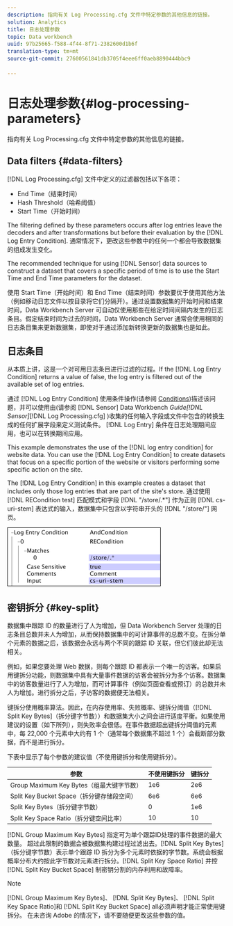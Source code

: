 ```yaml
---
description: 指向有关 Log Processing.cfg 文件中特定参数的其他信息的链接。
solution: Analytics
title: 日志处理参数
topic: Data workbench
uuid: 97b25665-f588-4f44-8f71-2382600d1b6f
translation-type: tm+mt
source-git-commit: 27600561841db3705f4eee6ff0aeb8890444bbc9

---
```



# 日志处理参数{#log-processing-parameters}

指向有关 Log Processing.cfg 文件中特定参数的其他信息的链接。

<!--
c_data_filters.xml
-->

## Data filters {#data-filters}

[!DNL Log Processing.cfg] 文件中定义的过滤器包括以下各项：

* End Time（结束时间）
* Hash Threshold（哈希阈值）
* Start Time（开始时间）

The filtering defined by these parameters occurs after log entries leave the decoders and after transformations but before their evaluation by the [!DNL Log Entry Condition]. 通常情况下，更改这些参数中的任何一个都会导致数据集的组成发生变化。

The recommended technique for using [!DNL Sensor] data sources to construct a dataset that covers a specific period of time is to use the Start Time and End Time parameters for the dataset.

使用 Start Time（开始时间）和 End Time（结束时间）参数要优于使用其他方法（例如移动日志文件以按目录将它们分隔开）。通过设置数据集的开始时间和结束时间，Data Workbench Server 可自动仅使用那些在给定时间间隔内发生的日志条目。假定结束时间为过去的时间，Data Workbench Server 通常会使用相同的日志条目集来更新数据集，即使对于通过添加新转换更新的数据集也是如此。

<!--
c_log_entry_con.xml
-->

## 日志条目

从本质上讲，这是一个对可用日志条目进行过滤的过程。If the [!DNL Log Entry Condition] returns a value of false, the log entry is filtered out of the available set of log entries.

通过 [!DNL Log Entry Condition] 使用条件操作(请参阅 [Conditions](../../../home/c-dataset-const-proc/c-conditions/c-abt-cond.md))描述该问题，并可以使用由(请参阅 [!DNL Sensor] Data Workbench *Guide[!DNL Sensor]*[!DNL Log Processing.cfg] )收集的任何输入字段或文件中包含的转换生成的任何扩展字段来定义测试条件。 [!DNL Log Entry] 条件在日志处理期间应用，也可以在转换期间应用。

This example demonstrates the use of the [!DNL log entry condition] for website data. You can use the [!DNL Log Entry Condition] to create datasets that focus on a specific portion of the website or visitors performing some specific action on the site.

The [!DNL Log Entry Condition] in this example creates a dataset that includes only those log entries that are part of the site&#39;s store. 通过使用 [!DNL RECondition test] 匹配模式和字段 [!DNL "/store/.*"] 作为正则 [!DNL cs-uri-stem] 表达式的输入，数据集中只包含以字符串开头的 [!DNL "/store/"] 网页。

![](assets/cfg_LogProcessing_LogEntryCondition.png)

<!--
c_key_split.xml
-->

## 密钥拆分 {#key-split}

数据集中跟踪 ID 的数量进行了人为增加，但 Data Workbench Server 处理的日志条目总数并未人为增加，从而保持数据集中的可计算事件的总数不变。在拆分单个元素的数据之后，该数据会永远与两个不同的跟踪 ID 关联，但它们彼此却无法相关。

例如，如果您要处理 Web 数据，则每个跟踪 ID 都表示一个唯一的访客。如果启用键拆分功能，则数据集中具有大量事件数据的访客会被拆分为多个访客。数据集中的访客数量进行了人为增加，而可计算事件（例如页面查看或预订）的总数并未人为增加。进行拆分之后，子访客的数据便无法相关。

键拆分使用概率算法。因此，在内存使用率、失败概率、键拆分阈值（[!DNL Split Key Bytes]（拆分键字节数））和数据集大小之间会进行适度平衡。如果使用建议的设置（如下所列），则失败率会很低。在事件数据超出键拆分阈值的元素中，每 22,000 个元素中大约有 1 个（通常每个数据集不超过 1 个）会截断部分数据，而不是进行拆分。

下表中显示了每个参数的建议值（不使用键拆分和使用键拆分）。

| 参数 | 不使用键拆分 | 键拆分 |
|---|---|---|
| Group Maximum Key Bytes（组最大键字节数） | 1e6 | 2e6 |
| Split Key Bucket Space（拆分键存储段空间） | 6e6 | 6e6 |
| Split Key Bytes（拆分键字节数） | 0 | 1e6 |
| Split Key Space Ratio（拆分键空间比率） | 10 | 10 |

[!DNL Group Maximum Key Bytes] 指定可为单个跟踪ID处理的事件数据的最大数量。 超过此限制的数据会被数据集构建过程过滤出去。[!DNL Split Key Bytes]（拆分键字节数）表示单个跟踪 ID 拆分为多个元素时依据的字节数。系统会根据概率分布大约按此字节数对元素进行拆分。[!DNL Split Key Space Ratio] 并控 [!DNL Split Key Bucket Space] 制密钥分割的内存利用和故障率。

>[!NOTE]
>
>[!DNL Group Maximum Key Bytes]、 [!DNL Split Key Bytes]、 [!DNL Split Key Space Ratio]和 [!DNL Split Key Bucket Space] all必须声明才能正常使用键拆分。 在未咨询 Adobe 的情况下，请不要随便更改这些参数的值。

